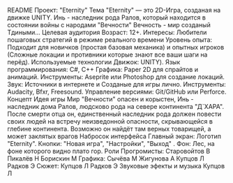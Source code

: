 README
Проект: "Eternity"
Тема
"Eternity" — это 2D-Игра, созданая на движке UNITY. Инь - наследник рода Ралов, который находится в состоянии войны с народами "Вечности"
Вечность - мир созданый Tдиными...
Целевая аудитория
Возраст: 12+.
Интересы: Любители пошаговых стратегий в режиме реального времени
Уровень опыта: Подходит для новичков (простая базовая механика) и опытных игроков (Сложные локации и противники которые знают все ваши шаги на перёд).
Используемые технологии
Движок: UNITY).
Язык программирования: С#, С++
Графика:
Paper 2D для спрайтов и анимаций.
Инструменты: Aseprite или Photoshop для создание локаций.
Звук:
Источники в интернете и Созданые для игры лично.
Инструменты: Audacity, Bfxr, Freesound.
Управление версиями: Git/GitHub или Perforce.
Концепт
Идея игры
Мир "Вечности" опасен и корыстен, Инь - наследник дома Ралов, людсково рода на севере континента "Д`ХАРА". После смерти отца он, единственный наследник рода должен повести своих людей на встречу неизведонной опасности, скрывающейся в глебине континента. Возможно он найдёт там верных товарищей, а может заклятых врагов
Набросок интерфейса
Главный экран:
Логотип "Eternity".
Кнопки: "Новая игра", "Настройки", "Выход" .
Фон: Лес, на фоне которого видно плато гор.
Роли
Прогромисты:
  Старовойтов В
  Пикалёв Н
  Борискин М
Графика:
  Сычёва М
  Жигунова А
  Купцов Л
  Радков Э
Сюжет: 
  Купцов Л
  Радков Э
Звуковые эфекты и музыка
  Купцов Л
